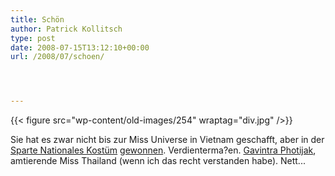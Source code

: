 ```yaml
---
title: Schön
author: Patrick Kollitsch
type: post
date: 2008-07-15T13:12:10+00:00
url: /2008/07/schoen/




---
```

{{< figure src="wp-content/old-images/254" wraptag="div.jpg" />}}

Sie hat es zwar nicht bis zur Miss Universe in Vietnam geschafft, aber in der [Sparte Nationales Kostüm][1] [gewonnen][2]. Verdienterma?en. [Gavintra Photijak][3], amtierende Miss Thailand (wenn ich das recht verstanden habe). Nett...

 [1]: http://www.missuniverse.com/mainevent/costume.html
 [2]: http://www.nationmultimedia.com/breakingnews/read.php?newsid=30078022
 [3]: http://www.missuniverse.com/delegates/2008/files/TH.html
